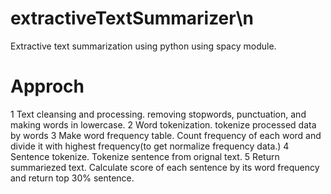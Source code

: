# extractiveTextSummarizer\n
Extractive text summarization using python using spacy module.
# Approch
  1 Text cleansing and processing.
    removing stopwords, punctuation, and making words in lowercase.
  2 Word tokenization. 
    tokenize processed data by words
  3 Make word frequency table.
    Count frequency of each word and divide it with highest frequency(to get normalize frequency data.)
  4 Sentence tokenize.
    Tokenize sentence from orignal text.
  5 Return summariezed text.
    Calculate score of each sentence by its word frequency and return top 30% sentence.
    

